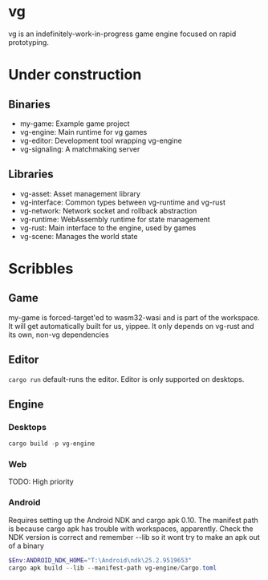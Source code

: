 # vg

vg is an indefinitely-work-in-progress game engine focused on rapid prototyping.

# Under construction

## Binaries
* my-game: Example game project
* vg-engine: Main runtime for vg games
* vg-editor: Development tool wrapping vg-engine
* vg-signaling: A matchmaking server

## Libraries
* vg-asset: Asset management library
* vg-interface: Common types between vg-runtime and vg-rust
* vg-network: Network socket and rollback abstraction
* vg-runtime: WebAssembly runtime for state management
* vg-rust: Main interface to the engine, used by games
* vg-scene: Manages the world state

# Scribbles
## Game
my-game is forced-target'ed to wasm32-wasi and is part of the workspace. It will
get automatically built for us, yippee. It only depends on vg-rust and its own,
non-vg dependencies

## Editor
`cargo run` default-runs the editor. Editor is only supported on desktops.

## Engine

### Desktops
```ps1
cargo build -p vg-engine
```

### Web
TODO: High priority

### Android
Requires setting up the Android NDK and cargo apk 0.10. The manifest path is
because cargo apk has trouble with workspaces, apparently. Check the NDK version
is correct and remember --lib so it wont try to make an apk out of a binary
```ps1
$Env:ANDROID_NDK_HOME="T:\Android\ndk\25.2.9519653" 
cargo apk build --lib --manifest-path vg-engine/Cargo.toml
```
